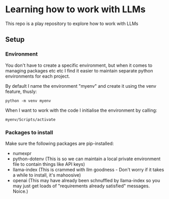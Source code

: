 # Learning how to work with LLMs
This repo is a play repository to explore how to work with LLMs

## Setup

### Environment
You don't have to create a specific environment, but when it comes to managing packages etc etc I find it easier to maintain separate python environments for each project.

By default I name the environment "myenv" and create it using the venv feature, thusly:
```
python -m venv myenv  
```

When I want to work with the code I initialise the environment by calling:
```
myenv/Scripts/activate
```

### Packages to install
Make sure the following packages are pip-installed:
- numexpr
- python-dotenv (This is so we can maintain a local private environment file to contain things like API keys)
- llama-index (This is crammed with llm goodness - Don't worry if it takes a while to install, it's mahoosive)
- openai (This may have already been schnuffled by llama-index so you may just get loads of "requirements already satisfied" messages. Noice.)